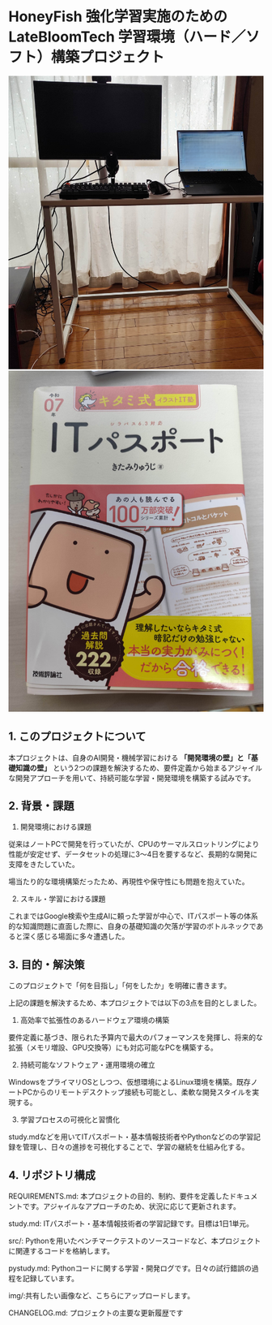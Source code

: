 # HoneyFish 強化学習実施のためのLateBloomTech 学習環境（ハード／ソフト）構築プロジェクト
![PC](img/DTPC-NPC.jpg)
![ITPassport](img/ITPassport.jpg)
## 1. このプロジェクトについて
本プロジェクトは、自身のAI開発・機械学習における **「開発環境の壁」と「基礎知識の壁」** という2つの課題を解決するため、要件定義から始まるアジャイルな開発アプローチを用いて、持続可能な学習・開発環境を構築する試みです。

## 2. 背景・課題
1. 開発環境における課題

従来はノートPCで開発を行っていたが、CPUのサーマルスロットリングにより性能が安定せず、データセットの処理に3〜4日を要するなど、長期的な開発に支障をきたしていた。

場当たり的な環境構築だったため、再現性や保守性にも問題を抱えていた。

2. スキル・学習における課題

これまではGoogle検索や生成AIに頼った学習が中心で、ITパスポート等の体系的な知識問題に直面した際に、自身の基礎知識の欠落が学習のボトルネックであると深く感じる場面に多々遭遇した。

## 3. 目的・解決策
このプロジェクトで「何を目指し」「何をしたか」を明確に書きます。

上記の課題を解決するため、本プロジェクトでは以下の3点を目的としました。

1. 高効率で拡張性のあるハードウェア環境の構築

要件定義に基づき、限られた予算内で最大のパフォーマンスを発揮し、将来的な拡張（メモリ増設、GPU交換等）にも対応可能なPCを構築する。

2. 持続可能なソフトウェア・運用環境の確立

WindowsをプライマリOSとしつつ、仮想環境によるLinux環境を構築。既存ノートPCからのリモートデスクトップ接続も可能とし、柔軟な開発スタイルを実現する。

3. 学習プロセスの可視化と習慣化

study.mdなどを用いてITパスポート・基本情報技術者やPythonなどのの学習記録を管理し、日々の進捗を可視化することで、学習の継続を仕組み化する。

## 4. リポジトリ構成
REQUIREMENTS.md: 本プロジェクトの目的、制約、要件を定義したドキュメントです。アジャイルなアプローチのため、状況に応じて更新されます。

study.md: ITパスポート・基本情報技術者の学習記録です。目標は1日1単元。

src/: Pythonを用いたベンチマークテストのソースコードなど、本プロジェクトに関連するコードを格納します。

pystudy.md: Pythonコードに関する学習・開発ログです。日々の試行錯誤の過程を記録しています。

img/:共有したい画像など、こちらにアップロードします。

CHANGELOG.md: プロジェクトの主要な更新履歴です